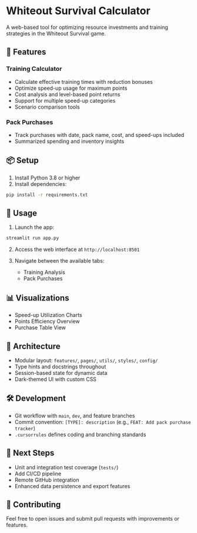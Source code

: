 # Whiteout Survival Calculator

A web-based tool for optimizing resource investments and training strategies in the Whiteout Survival game.

## 🔧 Features

### Training Calculator
- Calculate effective training times with reduction bonuses
- Optimize speed-up usage for maximum points
- Cost analysis and level-based point returns
- Support for multiple speed-up categories
- Scenario comparison tools

### Pack Purchases
- Track purchases with date, pack name, cost, and speed-ups included
- Summarized spending and inventory insights

## 📦 Setup

1. Install Python 3.8 or higher
2. Install dependencies:
```bash
pip install -r requirements.txt
```

## 🚀 Usage

1. Launch the app:
```bash
streamlit run app.py
```

2. Access the web interface at `http://localhost:8501`

3. Navigate between the available tabs:
   - Training Analysis
   - Pack Purchases

## 📊 Visualizations

- Speed-up Utilization Charts
- Points Efficiency Overview
- Purchase Table View

## 🧱 Architecture

- Modular layout: `features/`, `pages/`, `utils/`, `styles/`, `config/`
- Type hints and docstrings throughout
- Session-based state for dynamic data
- Dark-themed UI with custom CSS

## 🛠️ Development

- Git workflow with `main`, `dev`, and feature branches
- Commit convention: `[TYPE]: description` (e.g., `FEAT: Add pack purchase tracker`)
- `.cursorrules` defines coding and branching standards

## 🧪 Next Steps

- Unit and integration test coverage (`tests/`)
- Add CI/CD pipeline
- Remote GitHub integration
- Enhanced data persistence and export features

## 🤝 Contributing

Feel free to open issues and submit pull requests with improvements or features.
